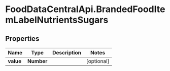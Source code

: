 # FoodDataCentralApi.BrandedFoodItemLabelNutrientsSugars

## Properties
Name | Type | Description | Notes
------------ | ------------- | ------------- | -------------
**value** | **Number** |  | [optional] 
